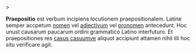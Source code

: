<!-- markdownlint-disable MD041 -->>
**Praepositio** est verbum incipiens locutionem praepositionalem. Latine semper accpetum [nomen](nomen.md) vel [adiectivum](adiectivum.md) vel [pronomen](pronomen.md) antecedunt. Hoc unust causarum paucarum ordini grammatico Latino interfuturo. Et praepositiones res [casus casuumve](casus.md) aliquot accipiunt attamen nihil illi hoc situ verificare agit.

